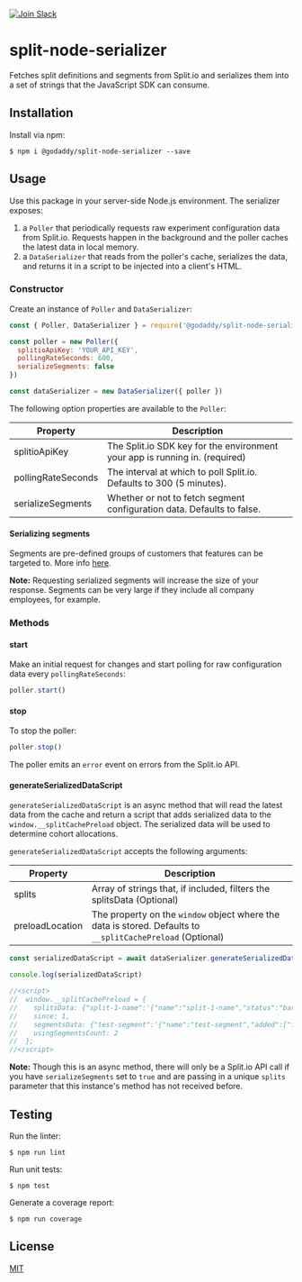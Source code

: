 [![Join Slack](https://img.shields.io/badge/Join%20us%20on-Slack-e01563.svg)](https://godaddy-oss-slack.herokuapp.com/)

# split-node-serializer

Fetches split definitions and segments from Split.io and serializes them into a
set of strings that the JavaScript SDK can consume.

## Installation

Install via npm:

```console
$ npm i @godaddy/split-node-serializer --save
```

## Usage

Use this package in your server-side Node.js environment. The serializer exposes:
1. a `Poller` that periodically requests raw experiment configuration data from Split.io. Requests happen in the background and the poller caches the latest data in local memory.
1. a `DataSerializer` that reads from the poller's cache, serializes the data, and returns it in a script to be injected into a client's HTML.

### Constructor

Create an instance of `Poller` and `DataSerializer`:

```js
const { Poller, DataSerializer } = require('@godaddy/split-node-serializer')

const poller = new Poller({
  splitioApiKey: 'YOUR_API_KEY',
  pollingRateSeconds: 600,
  serializeSegments: false
})

const dataSerializer = new DataSerializer({ poller })
```

The following option properties are available to the `Poller`:

| Property                      | Description |
|-------------------------------|-------------|
| splitioApiKey | The Split.io SDK key for the environment your app is running in. (required) |
| pollingRateSeconds | The interval at which to poll Split.io. Defaults to 300 (5 minutes). |
| serializeSegments | Whether or not to fetch segment configuration data. Defaults to false. |

#### Serializing segments

Segments are pre-defined groups of customers that features can be targeted to. More info [here](https://help.split.io/hc/en-us/articles/360020407512-Create-a-segment).

**Note:** Requesting serialized segments will increase the size of your response. Segments can be very large if they include all company employees, for example.

### Methods

#### start

Make an initial request for changes and start polling for raw configuration data
every `pollingRateSeconds`:

```js
poller.start()
```

#### stop
To stop the poller:

```js
poller.stop()
```

The poller emits an `error` event on errors from the Split.io API.

#### generateSerializedDataScript

`generateSerializedDataScript` is an async method that will read the latest data from the cache and return a script
that adds serialized data to the `window.__splitCachePreload` object. The
serialized data will be used to determine cohort allocations.

`generateSerializedDataScript` accepts the following arguments:

| Property                      | Description |
|-------------------------------|-------------|
| splits | Array of strings that, if included, filters the splitsData (Optional) |
| preloadLocation | The property on the `window` object where the data is stored. Defaults to `__splitCachePreload` (Optional) |

```js
const serializedDataScript = await dataSerializer.generateSerializedDataScript()

console.log(serializedDataScript)

//<script>
//  window.__splitCachePreload = {
//    splitsData: {"split-1-name":'{"name":"split-1-name","status":"bar"}',"split-2-name":'{"name":"split-2-name","status":"baz"}'},
//    since: 1,
//    segmentsData: {"test-segment":'{"name":"test-segment","added":["foo","bar"]}'},
//    usingSegmentsCount: 2
//  };
//</script>
```

**Note:** Though this is an async method, there will only be a Split.io API call if you have `serializeSegments` set to `true` and are passing in a unique `splits` parameter that this instance's method has not received before.

## Testing

Run the linter:

```console
$ npm run lint
```

Run unit tests:

```console
$ npm test
```

Generate a coverage report:

```console
$ npm run coverage
```

## License

[MIT](LICENSE)
